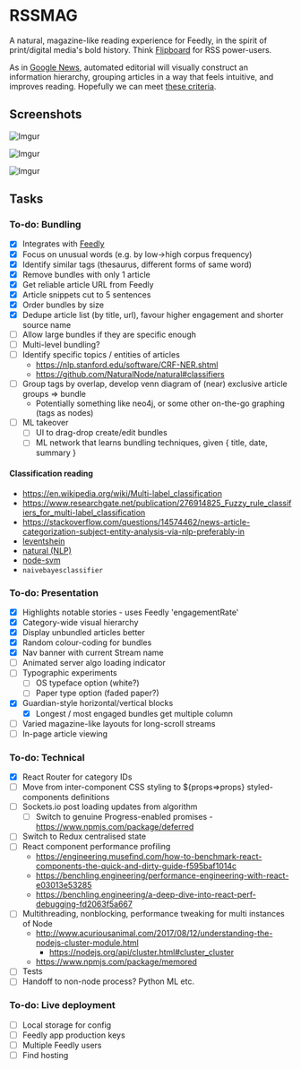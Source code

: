 # RSSMAG
A natural, magazine-like reading experience for Feedly, in the spirit of print/digital media's bold history. Think [Flipboard](flipboard.com) for RSS power-users.

As in [Google News](news.google.com), automated editorial will visually construct an information hierarchy, grouping articles in a way that feels intuitive, and improves reading. Hopefully we can meet [these criteria](https://news.ycombinator.com/item?id=12933006).

## Screenshots

![Imgur](https://i.imgur.com/7RjjRhv.jpg)

![Imgur](https://i.imgur.com/pIy8sta.png)

![Imgur](https://i.imgur.com/NNo0Stm.jpg)

## Tasks

### To-do: Bundling
* [X] Integrates with [Feedly](feedly.com)
* [X] Focus on unusual words (e.g. by low->high corpus frequency)
* [X] Identify similar tags (thesaurus, different forms of same word)
* [X] Remove bundles with only 1 article
* [X] Get reliable article URL from Feedly
* [X] Article snippets cut to 5 sentences
* [X] Order bundles by size
* [X] Dedupe article list (by title, url), favour higher engagement and shorter source name
* [ ] Allow large bundles if they are specific enough
* [ ] Multi-level bundling?
* [ ] Identify specific topics / entities of articles
  * https://nlp.stanford.edu/software/CRF-NER.shtml
  * https://github.com/NaturalNode/natural#classifiers
* [ ] Group tags by overlap, develop venn diagram of (near) exclusive article groups => bundle
  * Potentially something like neo4j, or some other on-the-go graphing (tags as nodes)
* [ ] ML takeover
  * [ ] UI to drag-drop create/edit bundles
  * [ ] ML network that learns bundling techniques, given { title, date, summary }

#### Classification reading
* https://en.wikipedia.org/wiki/Multi-label_classification
* https://www.researchgate.net/publication/276914825_Fuzzy_rule_classifiers_for_multi-label_classification
* https://stackoverflow.com/questions/14574462/news-article-categorization-subject-entity-analysis-via-nlp-preferably-in
* [leventshein](https://stackoverflow.com/a/42287748/1053937)
* [natural (NLP)](https://dzone.com/articles/using-natural-nlp-module)
* [node-svm](http://svmlight.joachims.org/)
* `naivebayesclassifier`

### To-do: Presentation
* [X] Highlights notable stories - uses Feedly 'engagementRate'
* [X] Category-wide visual hierarchy
* [X] Display unbundled articles better
* [X] Random colour-coding for bundles
* [X] Nav banner with current Stream name
* [ ] Animated server algo loading indicator
* [ ] Typographic experiments
  * [ ] OS typeface option (white?)
  * [ ] Paper type option (faded paper?)
* [X] Guardian-style horizontal/vertical blocks
  * [X] Longest / most engaged bundles get multiple column
* [ ] Varied magazine-like layouts for long-scroll streams
* [ ] In-page article viewing

### To-do: Technical
* [X] React Router for category IDs
* [ ] Move from inter-component CSS styling to ${props=>props} styled-components definitions
* [ ] Sockets.io post loading updates from algorithm
  * [ ] Switch to genuine Progress-enabled promises - https://www.npmjs.com/package/deferred
* [ ] Switch to Redux centralised state
* [ ] React component performance profiling
  * https://engineering.musefind.com/how-to-benchmark-react-components-the-quick-and-dirty-guide-f595baf1014c
  * https://benchling.engineering/performance-engineering-with-react-e03013e53285
  * https://benchling.engineering/a-deep-dive-into-react-perf-debugging-fd2063f5a667
* [ ] Multithreading, nonblocking, performance tweaking for multi instances of Node
  * http://www.acuriousanimal.com/2017/08/12/understanding-the-nodejs-cluster-module.html
    * https://nodejs.org/api/cluster.html#cluster_cluster
  * https://www.npmjs.com/package/memored
* [ ] Tests
* [ ] Handoff to non-node process? Python ML etc.

### To-do: Live deployment
* [ ] Local storage for config
* [ ] Feedly app production keys
* [ ] Multiple Feedly users
* [ ] Find hosting
